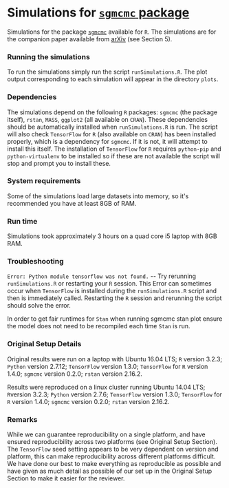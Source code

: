 # Simulations for [`sgmcmc` package](https://github.com/STOR-i/sgmcmc)

Simulations for the package [`sgmcmc`](https://github.com/STOR-i/sgmcmc) available for `R`. The simulations are for the companion paper available from [arXiv](https://arxiv.org) (see Section 5).


### Running the simulations

To run the simulations simply run the script `runSimulations.R`. The plot output corresponding to each simulation will appear in the directory `plots`.


### Dependencies

The simulations depend on the following `R` packages: `sgmcmc` (the package itself), `rstan`, `MASS`, `ggplot2` (all available on `CRAN`). These dependencies should be automatically installed when `runSimulations.R` is run. The script will also check `TensorFlow` for `R` (also available on `CRAN`) has been installed properly, which is a dependency for `sgmcmc`. If it is not, it will attempt to install this itself. The installation of `TensorFlow` for `R` requires `python-pip` and `python-virtualenv` to be installed so if these are not available the script will stop and prompt you to install these.


### System requirements

Some of the simulations load large datasets into memory, so it's recommended you have at least 8GB of RAM.


### Run time

Simulations took approximately 3 hours on a quad core i5 laptop with 8GB RAM.


### Troubleshooting

`Error: Python module tensorflow was not found.` -- Try rerunning `runSimulations.R` or restarting your `R` session. This Error can sometimes occur when `TensorFlow` is installed during the `runSimulations.R` script and then is immediately called. Restarting the `R` session and rerunning the script should solve the error.

In order to get fair runtimes for `Stan` when running sgmcmc stan plot ensure the model does not need to be recompiled each time `Stan` is run.

### Original Setup Details

Original results were run on a laptop with Ubuntu 16.04 LTS; `R` version 3.2.3; `Python` version 2.7.12; `TensorFlow` version 1.3.0; `TensorFlow` for `R` version 1.4.0; `sgmcmc` version 0.2.0; `rstan` version 2.16.2. 

Results were reproduced on a linux cluster running Ubuntu 14.04 LTS; `R`version 3.2.3; `Python` version 2.7.6; `TensorFlow` version 1.3.0; `TensorFlow` for `R` version 1.4.0; `sgmcmc` version 0.2.0; `rstan` version 2.16.2.


### Remarks

While we can guarantee reproducibility on a single platform, and have ensured reproducibility across two platforms (see Original Setup Section). The `TensorFlow` seed setting appears to be very dependent on version and platform, this can make reproducibility across different platforms difficult. We have done our best to make everything as reproducible as possible and have given as much detail as possible of our set up in the Original Setup Section to make it easier for the reviewer.
